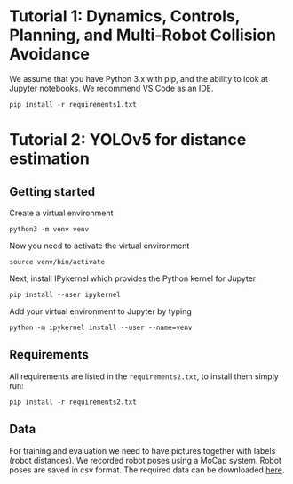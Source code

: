 # Tutorial 1: Dynamics, Controls, Planning, and Multi-Robot Collision Avoidance

We assume that you have Python 3.x with pip, and the ability to look at Jupyter notebooks. We recommend VS Code as an IDE.

```
pip install -r requirements1.txt
```

# Tutorial 2: YOLOv5 for distance estimation

## Getting started
Create a virtual environment
```
python3 -m venv venv
```

Now you need to activate the virtual environment
```
source venv/bin/activate
```

Next, install IPykernel which provides the Python kernel for Jupyter
```
pip install --user ipykernel
```

Add your virtual environment to Jupyter by typing
```
python -m ipykernel install --user --name=venv
```

## Requirements

All requirements are listed in the `requirements2.txt`, to install them simply run:
```
pip install -r requirements2.txt
```

## Data

For training and evaluation we need to have pictures together with labels (robot distances). 
We recorded robot poses using a MoCap system. Robot poses are saved in csv format.
The required data can be downloaded [here](https://tubcloud.tu-berlin.de/s/Tk78deGXrgX497y).



